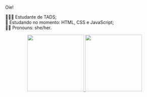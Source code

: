 Oie!

👩🏻‍💻 Estudante de TADS;<br>
📘 Estudando no momento: HTML, CSS e JavaScript;<br>
👩🏻 Pronouns: she/her.

<div align="center">
  <a href="https://github.com/macelleneves">
  <img height="180em" src="https://github-readme-stats.vercel.app/api?username=macelleneves&show_icons=true&theme=dracula&include_all_commits=true&count_private=true"/>
  <img height="180em" src="https://github-readme-stats.vercel.app/api/top-langs/?username=macelleneves&layout=compact&langs_count=7&theme=dracula"/>
</div>
